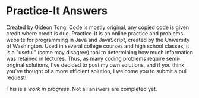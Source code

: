 # Practice-It Answers

Created by Gideon Tong. Code is mostly original, any copied code is given credit where credit is due. Practice-It is an online practice and problems website for programming in Java and JavaScript, created by the University of Washington. Used in several college courses and high school classes, it is a "useful" (some may disagree) tool to determining how much information was retained in lectures. Thus, as many coding problems require semi-original solutions, I've decided to post my own solutions, and if you think you've thought of a more efficient solution, I welcome you to submit a pull request!

This is a *work in progress*. Not all answers are completed yet.
